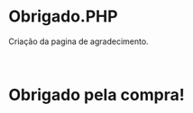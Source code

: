 # Obrigado.PHP
Criação da pagina de agradecimento.

<?php
// Inclui o script de segurança que verifica se o usuário está autenticado //
include('segurancaum.php');

// Inclui o cabeçalho da página (HTML padrão, menus, etc.) //
include('cabecalho.php');

// Inclui o arquivo de conexão com o banco de dados //
include('conn.php');

// Verifica se existe uma sessão de carrinho ativa; caso não exista, redireciona para a página inicial //
session_start(); // Inicia a sessão para acessar as variáveis de sessão //
if(!isset($_SESSION['carrinho'])) {
    header('Location: index.php'); // Redireciona para a página inicial //
    exit(); // Encerra o script para evitar execução adicional //
}

// Verifica se o método de pagamento foi enviado via POST; se não, redireciona para a página inicial //
if(!isset($_POST['pagamento'])) {
    header('Location: index.php'); // Redireciona para a página inicial //
    exit(); // Encerra o script //
}

//Pegar os dados do usuário//
$tp_pagamento = $_POST['pagamento'];
//Retirar os produtos do estoque//
// Consulta os itens do carrinho atual, identificando o ID do produto e a quantidade de cada item //
$sql = "SELECT id_produto_carrinho, quantidade_carrinho FROM tb_carrinhos WHERE numero_carrinho = '{$_SESSION['carrinho']}'";
$result = mysqli_query($link, $sql);

// Loop para percorrer cada item do carrinho //
while($tbl = mysqli_fetch_array($result)) {
    // Armazena o ID do produto e a quantidade comprada em variáveis //
    $id_produto = $tbl[0];
    $quantidade = $tbl[1];

    // Atualiza o estoque do produto subtraindo a quantidade comprada //
    $sql = "UPDATE tb_produtos SET estoque_produto = estoque_produto - $quantidade WHERE id_produto = $id_produto";
    mysqli_query($link, $sql);
}

// Atualiza o status do carrinho com o tipo de pagamento utilizado //
$sql = "UPDATE tb_carrinhos SET status_carrinho = $tp_pagamento WHERE numero_carrinho = '{$_SESSION['carrinho']}'";
mysqli_query($link, $sql);

// Encerra a conexão com o banco de dados //
mysqli_close($link);

// Remove a variável de sessão do carrinho, finalizando a compra //
unset($_SESSION['carrinho']);

?>
<!DOCTYPE html>
<html lang="en">
<head>
    <meta charset="UTF-8">
    <meta name="viewport" content="width=device-width, initial-scale=1.0">
    <title>Obrigado</title>
    <link rel="stylesheet" href="estilo3.css">
    <meta http-equiv="refresh" content="5;url=index.php">
</head>
<body>
   <br>
    <h1>Obrigado pela compra!</h1>
    </body>
</html>
